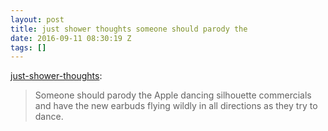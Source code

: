 ```yaml
---
layout: post
title: just shower thoughts someone should parody the
date: 2016-09-11 08:30:19 Z
tags: []
---
```

[just-shower-thoughts](http://just-shower-thoughts.tumblr.com/post/150118095714/someone-should-parody-the-apple-dancing-silhouette):

> Someone should parody the Apple dancing silhouette commercials and have the new earbuds flying wildly in all directions as they try to dance.
